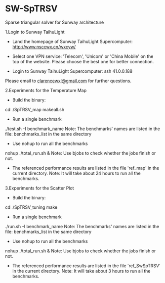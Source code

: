 # SW-SpTRSV
Sparse triangular solver for Sunway architecture

1.Login to Sunway TaihuLight

- Land the homepage of Sunway TaihuLight Supercomputer: http://www.nsccwx.cn/wxcyw/

- Select one VPN service: 'Telecom', 'Unicom' or 'China Mobile' on the top of the website. Please choose the best one for better connection.

- Login to Sunway TaihuLight Supercomputer: ssh 41.0.0.188

Please email to clarencewxl@gmail.com for further questions.

2.Experiments for the Temperature Map

- Build the binary:

cd ./SpTRSV_map
makeall.sh

- Run a single benchmark

./test.sh -I benchmark_name
Note: The benchmarks' names are listed in the file: benchmarks\_list in the same directory

- Use nohup to run all the benchmarks

nohup ./total_run.sh &
Note: Use bjobs to check whether the jobs finish or not.

- The referenced performance results are listed in the file 'ref_map' in the current directory.
Note: It will take about 24 hours to run all the benchmarks.

3.Experiments for the Scatter Plot

- Build the binary:

cd ./SpTRSV_tuning
make

- Run a single benchmark

./run.sh -I benchmark_name
Note: The benchmarks' names are listed in the file: benchmarks\_list in the same directory

- Use nohup to run all the benchmarks

nohup ./total_run.sh &
Note: Use bjobs to check whether the jobs finish or not.

- The referenced performance results are listed in the file 'ref_SwSpTRSV' in the current directory.
Note: It will take about 3 hours to run all the benchmarks.

